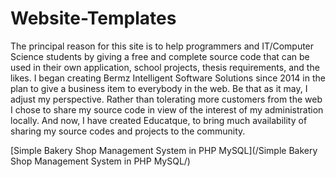 # Website-Templates
The principal reason for this site is to help programmers and IT/Computer Science students by giving a free and complete source code that can be used in their own application, school projects, thesis requirements, and the likes. I began creating Bermz Intelligent Software Solutions since 2014 in the plan to give a business item to everybody in the web. Be that as it may, I adjust my perspective. Rather than tolerating more customers from the web I chose to share my source code in view of the interest of my administration locally. And now, I have created Educatque, to bring much availability of sharing my source codes and projects to the community.

[Simple Bakery Shop Management System in PHP MySQL](/Simple Bakery Shop Management System in PHP MySQL/)
